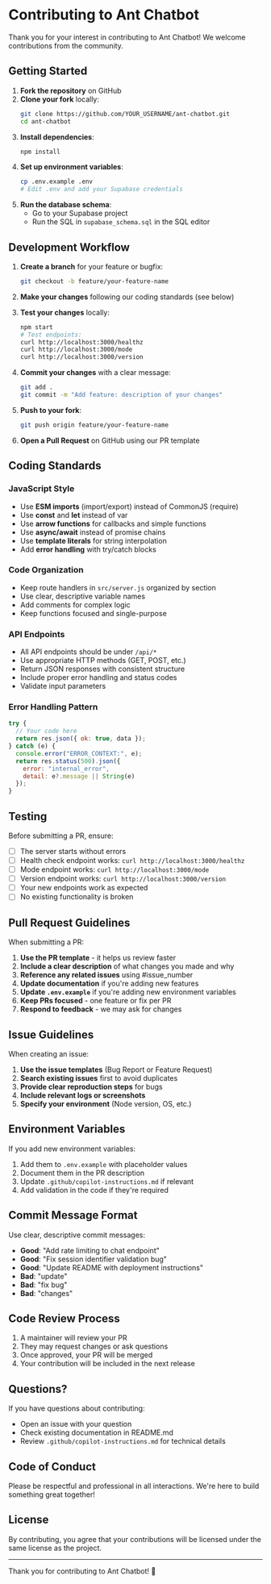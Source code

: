 # Contributing to Ant Chatbot

Thank you for your interest in contributing to Ant Chatbot! We welcome contributions from the community.

## Getting Started

1. **Fork the repository** on GitHub
2. **Clone your fork** locally:
   ```bash
   git clone https://github.com/YOUR_USERNAME/ant-chatbot.git
   cd ant-chatbot
   ```
3. **Install dependencies**:
   ```bash
   npm install
   ```
4. **Set up environment variables**:
   ```bash
   cp .env.example .env
   # Edit .env and add your Supabase credentials
   ```
5. **Run the database schema**:
   - Go to your Supabase project
   - Run the SQL in `supabase_schema.sql` in the SQL editor

## Development Workflow

1. **Create a branch** for your feature or bugfix:
   ```bash
   git checkout -b feature/your-feature-name
   ```

2. **Make your changes** following our coding standards (see below)

3. **Test your changes** locally:
   ```bash
   npm start
   # Test endpoints:
   curl http://localhost:3000/healthz
   curl http://localhost:3000/mode
   curl http://localhost:3000/version
   ```

4. **Commit your changes** with a clear message:
   ```bash
   git add .
   git commit -m "Add feature: description of your changes"
   ```

5. **Push to your fork**:
   ```bash
   git push origin feature/your-feature-name
   ```

6. **Open a Pull Request** on GitHub using our PR template

## Coding Standards

### JavaScript Style
- Use **ESM imports** (import/export) instead of CommonJS (require)
- Use **const** and **let** instead of var
- Use **arrow functions** for callbacks and simple functions
- Use **async/await** instead of promise chains
- Use **template literals** for string interpolation
- Add **error handling** with try/catch blocks

### Code Organization
- Keep route handlers in `src/server.js` organized by section
- Use clear, descriptive variable names
- Add comments for complex logic
- Keep functions focused and single-purpose

### API Endpoints
- All API endpoints should be under `/api/*`
- Use appropriate HTTP methods (GET, POST, etc.)
- Return JSON responses with consistent structure
- Include proper error handling and status codes
- Validate input parameters

### Error Handling Pattern
```javascript
try {
  // Your code here
  return res.json({ ok: true, data });
} catch (e) {
  console.error("ERROR_CONTEXT:", e);
  return res.status(500).json({ 
    error: "internal_error", 
    detail: e?.message || String(e) 
  });
}
```

## Testing

Before submitting a PR, ensure:
- [ ] The server starts without errors
- [ ] Health check endpoint works: `curl http://localhost:3000/healthz`
- [ ] Mode endpoint works: `curl http://localhost:3000/mode`
- [ ] Version endpoint works: `curl http://localhost:3000/version`
- [ ] Your new endpoints work as expected
- [ ] No existing functionality is broken

## Pull Request Guidelines

When submitting a PR:
1. **Use the PR template** - it helps us review faster
2. **Include a clear description** of what changes you made and why
3. **Reference any related issues** using #issue_number
4. **Update documentation** if you're adding new features
5. **Update `.env.example`** if you're adding new environment variables
6. **Keep PRs focused** - one feature or fix per PR
7. **Respond to feedback** - we may ask for changes

## Issue Guidelines

When creating an issue:
1. **Use the issue templates** (Bug Report or Feature Request)
2. **Search existing issues** first to avoid duplicates
3. **Provide clear reproduction steps** for bugs
4. **Include relevant logs or screenshots**
5. **Specify your environment** (Node version, OS, etc.)

## Environment Variables

If you add new environment variables:
1. Add them to `.env.example` with placeholder values
2. Document them in the PR description
3. Update `.github/copilot-instructions.md` if relevant
4. Add validation in the code if they're required

## Commit Message Format

Use clear, descriptive commit messages:
- **Good**: "Add rate limiting to chat endpoint"
- **Good**: "Fix session identifier validation bug"
- **Good**: "Update README with deployment instructions"
- **Bad**: "update"
- **Bad**: "fix bug"
- **Bad**: "changes"

## Code Review Process

1. A maintainer will review your PR
2. They may request changes or ask questions
3. Once approved, your PR will be merged
4. Your contribution will be included in the next release

## Questions?

If you have questions about contributing:
- Open an issue with your question
- Check existing documentation in README.md
- Review `.github/copilot-instructions.md` for technical details

## Code of Conduct

Please be respectful and professional in all interactions. We're here to build something great together!

## License

By contributing, you agree that your contributions will be licensed under the same license as the project.

---

Thank you for contributing to Ant Chatbot! 🐜
